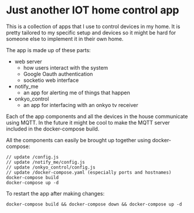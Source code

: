 # Just another IOT home control app

This is a collection of apps that I use to control devices in my home. It is pretty tailored to my specific setup and devices so it might be hard for someone else to implement it in their own home.

The app is made up of these parts:

* web server
  * how users interact with the system
  * Google Oauth authentication
  * socketio web interface
* notify_me
  * an app for alerting me of things that happen
* onkyo_control
  * an app for interfacing with an onkyo tv receiver

Each of the app components and all the devices in the house communicate using MQTT. In the future it might be cool to make the MQTT server included in the docker-compose build.

All the components can easily be brought up together using docker-compose:

    // update /config.js
    // update /notify_me/config.js
    // update /onkyo_control/config.js
    // update /docker-compose.yaml (especially ports and hostnames)
    docker-compose build
    docker-compose up -d

To restart the app after making changes:

    docker-compose build && docker-compose down && docker-compose up -d
